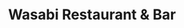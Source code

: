 ---
layout: place
title: Wasabi Restaurant & Bar
permalink: /new-york/saratoga-springs/wasabi-restaurant-bar.html
stateAbbr: NY
stateName: New York
cityName: Saratoga Springs
seo:
  type: restaurant
  links: https://www.wasabisaratogany.com/
place_id: ChIJvSBPCvo53okREIzRwDWS8ok
photos:
  - name: >-
      places/ChIJvSBPCvo53okREIzRwDWS8ok/photos/AeeoHcINQwK9KFS326-hh8QnImxtf71kzRAA1AJt327zeMon-FSRFk17X7VGY05IoKM9W4OuaDqrBF4zZO5la6T1D7l2jteWrRo1mIFcJhtKqGUiEEeI3XumvPp4il8h4M3XWWi_Di5dky19-u6ZDtJGOaoHrW_aNNDS8FbZRpCYge8GbukY9H-poGhp6d44y92Ya1H4Glc1CFSEJHuHAbUTzP6NCb107x4DMEt_MDLxEJcQ-vpgz_W2jtfWCBPbfjcUrGuElQS0QwEDos9Sf1gp2IO-rTbmhGv9lvXgln0ljEukfA
    widthPx: 4800
    heightPx: 3200
    authorAttributions:
      - displayName: Wasabi Restaurant & Bar
        uri: https://maps.google.com/maps/contrib/108950598935685560512
        photoUri: >-
          https://lh3.googleusercontent.com/a-/ALV-UjXtDdwk1et2yZpuSuKeE0_YWj2VhTQ0wVh3nFT3nRyK7ONiVIBS=s100-p-k-no-mo
    flagContentUri: >-
      https://www.google.com/local/imagery/report/?cb_client=maps_api_places.places_api&image_key=!1e10!2sAF1QipPwBx1WnvqCnmY8VaoBYBSkghV2b79KBBpPT307&hl=en-US
    googleMapsUri: >-
      https://www.google.com/maps/place//data=!3m4!1e2!3m2!1sAF1QipPwBx1WnvqCnmY8VaoBYBSkghV2b79KBBpPT307!2e10!4m2!3m1!1s0x89de39fa0a4f20bd:0x89f29235c0d18c10
  - name: >-
      places/ChIJvSBPCvo53okREIzRwDWS8ok/photos/AeeoHcJF8p4J8vfKbLRaEUvOOguCpCpyzQv1u9MY5WxL7c_D8KzXUpsTII_LVf-2y1riRQu9hkzr7zXcM27vfrCSaN7sHgppjZoiWQfpoyETQkE47MRPlY86f3xe6SmyKY71cLHahRzsg2svCVqupLkqX_y_JlMhur6PGacGC3hWyA0buW8hJ449oZWg5xkThkBNSnFNXakoMQoNnCVPeG_NEB2sLGPDjGI0_dQMhu2OW5YM8xoIEYWP0iFniMaDmaL7qCGVCX4iYeGhoWYxDUkx2plFuJNDwt8Bz84L777t002w-A
    widthPx: 4800
    heightPx: 3200
    authorAttributions:
      - displayName: Wasabi Restaurant & Bar
        uri: https://maps.google.com/maps/contrib/108950598935685560512
        photoUri: >-
          https://lh3.googleusercontent.com/a-/ALV-UjXtDdwk1et2yZpuSuKeE0_YWj2VhTQ0wVh3nFT3nRyK7ONiVIBS=s100-p-k-no-mo
    flagContentUri: >-
      https://www.google.com/local/imagery/report/?cb_client=maps_api_places.places_api&image_key=!1e10!2sAF1QipNve7jeqFr9LCNqx7SFfmzFWnIg47czyGNYwx0S&hl=en-US
    googleMapsUri: >-
      https://www.google.com/maps/place//data=!3m4!1e2!3m2!1sAF1QipNve7jeqFr9LCNqx7SFfmzFWnIg47czyGNYwx0S!2e10!4m2!3m1!1s0x89de39fa0a4f20bd:0x89f29235c0d18c10
  - name: >-
      places/ChIJvSBPCvo53okREIzRwDWS8ok/photos/AeeoHcJtdzumZTrk29Oh3MVb64yRbrQc3kHalfnWo8UbC0JINOJ7IhvR6GWM891kxLwxz8oSP8tjkzKpXGTE2DciM6t4TnXt1FzQMVt7KpjGRJ_avRgLP2ItlQ-f18MIp4B-_FILLpaqhdZii4e1OHuJfNcVugK8eQHplf70VFE0DhJDFVU1vy2UfWDFGnEDZpSUXDH-u7JkJ-ASPgDwA--sSjTsjNuZ7VuZoBXAxZRFAZfG75fzN7keinYHgqA-XwhN_DGj28WHVIsCt6RcNsVJWTM2mylU-7ANXiIUm5vKMRE-7g
    widthPx: 4800
    heightPx: 3200
    authorAttributions:
      - displayName: Wasabi Restaurant & Bar
        uri: https://maps.google.com/maps/contrib/108950598935685560512
        photoUri: >-
          https://lh3.googleusercontent.com/a-/ALV-UjXtDdwk1et2yZpuSuKeE0_YWj2VhTQ0wVh3nFT3nRyK7ONiVIBS=s100-p-k-no-mo
    flagContentUri: >-
      https://www.google.com/local/imagery/report/?cb_client=maps_api_places.places_api&image_key=!1e10!2sAF1QipMXS1QWrC-varc5smrQWVzmgtmwwLyWx8fiZznm&hl=en-US
    googleMapsUri: >-
      https://www.google.com/maps/place//data=!3m4!1e2!3m2!1sAF1QipMXS1QWrC-varc5smrQWVzmgtmwwLyWx8fiZznm!2e10!4m2!3m1!1s0x89de39fa0a4f20bd:0x89f29235c0d18c10
  - name: >-
      places/ChIJvSBPCvo53okREIzRwDWS8ok/photos/AeeoHcKTKN8T0tNZjCoIuo8eLQhDevDTu1b4rXcZStvwySbZGWPApyiQP6sq8zQxMG6a4RUE4zGcsjgDr7AQmCsikNQst1QNvUFJZiaypS1IrV-6sE-UbrpXlw7ypGBUXs8xFFvXKMuVPeYr3ri8evcwWWXUqsmWeoA0QY2P2qOneuKnZvtOLtbzYJWXCyQv0E7OPkHreR8KykJYD0TAjLMAww39SoXzq1TBzDe8QyMUAgGP3tTBMgzRUDNduMik1pYq8sJcdh2laH2L4SwladWoQyFoOg3lkPpTOx6W_qbkZxNLBvd5jW6JaqcCkKvScaCf7a81gGLanuizwZmt3052nwr-w3bxldCIQPgtxXxURXfz1UFUp3zQAixyKRmKtT1L6Fp9ckqnn31d3J5Ajd0cRZbGMIfmu2gtn2dvnRYY-8B0tBGl
    widthPx: 4000
    heightPx: 3000
    authorAttributions:
      - displayName: Nick Gorski
        uri: https://maps.google.com/maps/contrib/104766171792931000167
        photoUri: >-
          https://lh3.googleusercontent.com/a/ACg8ocI4VJyPcCwbR-i9toVt-3EMje6kLW0wWD0q04YxYrNV40oIAOOm=s100-p-k-no-mo
    flagContentUri: >-
      https://www.google.com/local/imagery/report/?cb_client=maps_api_places.places_api&image_key=!1e10!2sCIHM0ogKEICAgIDTqOat-wE&hl=en-US
    googleMapsUri: >-
      https://www.google.com/maps/place//data=!3m4!1e2!3m2!1sCIHM0ogKEICAgIDTqOat-wE!2e10!4m2!3m1!1s0x89de39fa0a4f20bd:0x89f29235c0d18c10
  - name: >-
      places/ChIJvSBPCvo53okREIzRwDWS8ok/photos/AeeoHcLwMupmIqi1DcmHgQmb8u5foONqyiTqFRhUTK6QKpPLYgdNrXzVxQKTbheThO2B6JLPRxSidWwZJv4aiAcwtAj3ebkF9rJJucO3ft00twRZ9QS3QZpeuXU6oafp1DVZoUUAJcH43jPQcM045pUbIiL_Lp2PukpumhVWlBn7VKbtlMOmzLO2XNz2dLwXRB11zM1JHgXhVXdIb4uaNSemE2UPrBCgXWbJh3XeTO5sTwRBx2hhjgGbYlyeKpK1LAm0bo0dDf0U5KUCZdAYbq3n1cUXOgCnQ2jAqqx9GcJXhk6cKLXFs4drN642ypw67Zfc59G6_NEqrehC4fBEYxbOS4sGKj8deTPyh8oFFveA_Zz0iEm_UJ7agfEErRdYhSY6vipcIifX_m85_Xo732ELv847XT4WZPGt2cDuznAJodXMk4mo
    widthPx: 3024
    heightPx: 4032
    authorAttributions:
      - displayName: Adam Sebastian
        uri: https://maps.google.com/maps/contrib/111065897410311763385
        photoUri: >-
          https://lh3.googleusercontent.com/a/ACg8ocJ3O-Hp5n8aBxDWUB7Ak8301lGwIWaFkOdxVMkE1m3gv3e8sw=s100-p-k-no-mo
    flagContentUri: >-
      https://www.google.com/local/imagery/report/?cb_client=maps_api_places.places_api&image_key=!1e10!2sCIHM0ogKEICAgIDLneLI2wE&hl=en-US
    googleMapsUri: >-
      https://www.google.com/maps/place//data=!3m4!1e2!3m2!1sCIHM0ogKEICAgIDLneLI2wE!2e10!4m2!3m1!1s0x89de39fa0a4f20bd:0x89f29235c0d18c10
  - name: >-
      places/ChIJvSBPCvo53okREIzRwDWS8ok/photos/AeeoHcI9fWXs8xJzWk8IoC-OMrltNW_nfB3XHBfjbsZuvSr3tQsOVmYe5d2chKZX0Vp0o4KOIB8tYUQX8aUeoi0zP2U6SdeXH7xLhcDhhuK4zPkqfsEsGpMDG4d7pwoRrEEW7wc7eh4UvilhKeEKoAQT5oa1dMpawzY6jqQfi4zZNqC1ISyFLuMWOzaNNTL8M9YkOFZkw0S1YAiD0XYO9S7JKigZPlDQY3469vUYOXw8icE68KDRKRT2hVECqF8EfF3zJupZmkwgp_Rqvi-7P0RbIUQc7p9ZQq2ZNNUrJEo2la54skQk-rOAjBaIFQe3N_1TVX2__qD3Tp9WIy6-l7z1IiEfuIF-UCtqiacAEZOlzcaWw_nAIOO-pI1ss4XKFyobMYZf1X_WKZriggCFSfGS9Ts36X6bg0Pg-f-3qv9A7Zi_DAMf
    widthPx: 4096
    heightPx: 3072
    authorAttributions:
      - displayName: Richard Darrell
        uri: https://maps.google.com/maps/contrib/117419957618894543054
        photoUri: >-
          https://lh3.googleusercontent.com/a-/ALV-UjV8TjfE-k1dk4PXYSa6hK27j8lAxmRVRx7fB1lJKVpNH-LKuLSr=s100-p-k-no-mo
    flagContentUri: >-
      https://www.google.com/local/imagery/report/?cb_client=maps_api_places.places_api&image_key=!1e10!2sCIHM0ogKEICAgMCgrf_RhQE&hl=en-US
    googleMapsUri: >-
      https://www.google.com/maps/place//data=!3m4!1e2!3m2!1sCIHM0ogKEICAgMCgrf_RhQE!2e10!4m2!3m1!1s0x89de39fa0a4f20bd:0x89f29235c0d18c10
  - name: >-
      places/ChIJvSBPCvo53okREIzRwDWS8ok/photos/AeeoHcJZYzQRNr_DVJQJ5oAyeVKfVGoProzpC-V7tXQTKv2E7yMJlw5jUBlC1ImTPbMQX7EbAmKzg3_vH5h7hptdBk_xTF5smyQhkkFd5XqdAYbhumrKOcjEgZZfakYN2HNrDRPOF9IBQ7yWy9SLkAGOwGfCSvRBX2_KWZ8Xi6zPRw-swwrLjWGEh67h5l99tVR4gTr5vkdcBI80nNTnLLXXJLS6O1D6-uiGBDYtkpNLDC6qCPuvwOCj02ah8c0gvTPhHIaqg9YS1QWPYfUag6669dz0Apq635HojFiM05_Uyjbgst3-X2ecqmtotpzqqMoJp6AGL8l0QYa6wJaib-yae0SFU7hM0f_FRZmJFwkyx4a8UY6YI5Ej2dIowjQR7Qz5OMQRNsGctDGpwaET-3YFZsFmJFC-4MGXR8ob7ntUiqRgpuSI
    widthPx: 4080
    heightPx: 3060
    authorAttributions:
      - displayName: Lucas ルーカス
        uri: https://maps.google.com/maps/contrib/104206812495534437655
        photoUri: >-
          https://lh3.googleusercontent.com/a-/ALV-UjWoXUefXl04s4b5TDe4-yuD637BQ8TmGNvfcDJzLlb8FE3-K4T7=s100-p-k-no-mo
    flagContentUri: >-
      https://www.google.com/local/imagery/report/?cb_client=maps_api_places.places_api&image_key=!1e10!2sCIHM0ogKEICAgIC3pIa9-QE&hl=en-US
    googleMapsUri: >-
      https://www.google.com/maps/place//data=!3m4!1e2!3m2!1sCIHM0ogKEICAgIC3pIa9-QE!2e10!4m2!3m1!1s0x89de39fa0a4f20bd:0x89f29235c0d18c10
  - name: >-
      places/ChIJvSBPCvo53okREIzRwDWS8ok/photos/AeeoHcJDRGHThzmKmrJURH72IMLcrj13vXfi5n1lfHIgHNoUvggrZ0vRbvYVQgvZMKznjVe5wCXttZDIwctGqeIVehi41ljeYBVv0O9nr7i3uo2aURFcSkEUvt_ylO_yY3JdU4EVMA1Qj0PpSs3qqHRvWhRqM1J0DeSTC-y2sBwow5djI2NcWDBT_nQeDXlZRR3x_NV_yxetbt0s08uKMSPmE1GvewCfD4a90FaV4mc8SXuSlKfvcY6U9Is9RrHj-r7uS39V8hOE3Vt-im8o70KfeK0JBIvr1e-OYYuhDmIt83LhJakh0BD2qjbU4K7N3TeeGsZGZWUeh9-riji2cXKE_NWtmF6obHvymV5fzA7Yww2dcoz2RqljJsrBUHxbh506dQF6FtH-D2FgmvFQjgHJpukDBADSNuwirdsWzJEagZyaVXr0
    widthPx: 4096
    heightPx: 3072
    authorAttributions:
      - displayName: Richard Darrell
        uri: https://maps.google.com/maps/contrib/117419957618894543054
        photoUri: >-
          https://lh3.googleusercontent.com/a-/ALV-UjV8TjfE-k1dk4PXYSa6hK27j8lAxmRVRx7fB1lJKVpNH-LKuLSr=s100-p-k-no-mo
    flagContentUri: >-
      https://www.google.com/local/imagery/report/?cb_client=maps_api_places.places_api&image_key=!1e10!2sCIHM0ogKEICAgMCgrf_RxQE&hl=en-US
    googleMapsUri: >-
      https://www.google.com/maps/place//data=!3m4!1e2!3m2!1sCIHM0ogKEICAgMCgrf_RxQE!2e10!4m2!3m1!1s0x89de39fa0a4f20bd:0x89f29235c0d18c10
  - name: >-
      places/ChIJvSBPCvo53okREIzRwDWS8ok/photos/AeeoHcJnzzI7ie8GXpGZmHB45GTBtNkeGBwg_P62_a434y0N8Wf0hflOiqbj9jyivILwK82UoNB_zQJKj2DJc2_n-7tSS4XgxzY3ue4HBf29zvN-bL37EirZpfBybeYSudI6i6jb7FA7H_llZRxA6BJWpzTQPRrdyFbhaCfkpibTq15RyldylVzZuYqOGvGEbq1xDGjw-PUhQwudP6ZIh9yx-frgHuFARbgvI3ibZ7ehbwDHzrhWgEP_gtkzSCB6L41Um_28iozsOdgvSED98knNX5Q4xBIqd166EpCh8bG8Yv0qMRyI9D6yk445HCrWwagI8pWxRqVQibT7QM_xjquFRUwS_FikUinERmSaIiSYzy0VaKoOHKx0bvvzFzzrmyoOpky3KlAp5XRg_nzMpjYGPtd2uDWtbPOgZ2J9lV5W1MskDQ
    widthPx: 4000
    heightPx: 3000
    authorAttributions:
      - displayName: Lorenzo
        uri: https://maps.google.com/maps/contrib/107082040275521790187
        photoUri: >-
          https://lh3.googleusercontent.com/a-/ALV-UjW9K-ElZvc8hdZfv3z5KnlrRt_8ZRXGBpyk1EwVI6c-kIa0Qgoo=s100-p-k-no-mo
    flagContentUri: >-
      https://www.google.com/local/imagery/report/?cb_client=maps_api_places.places_api&image_key=!1e10!2sCIHM0ogKEICAgIDRtIHDUQ&hl=en-US
    googleMapsUri: >-
      https://www.google.com/maps/place//data=!3m4!1e2!3m2!1sCIHM0ogKEICAgIDRtIHDUQ!2e10!4m2!3m1!1s0x89de39fa0a4f20bd:0x89f29235c0d18c10
  - name: >-
      places/ChIJvSBPCvo53okREIzRwDWS8ok/photos/AeeoHcIBdTX1hAejlrow5MG4DIRgIPqSCBvFibdU2mdLUHULTc4Nr0_ECLTkUIaxRmM_MHNXynG2xWxxu-Go8knKTXSdTsvJZ7F1ilOoZOsQYSR7oekkbuzTuThzVivEokTzgp1CydMy9LNCLyJWnGFQr_sRuo05yrWOXS1xvNxpa2RUggzUe1O79DMXArVfD3JnbisGbmhQdGpDh5V_I8mOE9v-Qioi19zs5JUzNqaAaYxgEBT0rK6QdNyMTmCJPue7IGnzsyeqKhaJh8PUnitobjpPISbxdBH8Zejep4DYIoTC790DgyJJ5zC4D85KOYWiQZFKYmhPHEGS2vcY279lm99iKcyVqPeDK2Fxn7Hzwkp8o6gYP9Ry74z_nxWvx6C1dwJT5twDlJ2KEsydK083JajMvVRonjGlKnSfwczTrVtw2Q
    widthPx: 3024
    heightPx: 4032
    authorAttributions:
      - displayName: Hoosieronthemove
        uri: https://maps.google.com/maps/contrib/106489294295902408555
        photoUri: >-
          https://lh3.googleusercontent.com/a-/ALV-UjUMQ9NlWmA1CYTxSCh8S0S5rpSs_NEY73mWYQIsTMrQzazUOck=s100-p-k-no-mo
    flagContentUri: >-
      https://www.google.com/local/imagery/report/?cb_client=maps_api_places.places_api&image_key=!1e10!2sCIHM0ogKEICAgIDTu5_GFg&hl=en-US
    googleMapsUri: >-
      https://www.google.com/maps/place//data=!3m4!1e2!3m2!1sCIHM0ogKEICAgIDTu5_GFg!2e10!4m2!3m1!1s0x89de39fa0a4f20bd:0x89f29235c0d18c10
address: 63 Putnam St, Saratoga Springs, NY 12866, USA
street: 63 Putnam St
city: Saratoga Springs
state: NY
zip: '12866'
country: USA
neighborhood: null
latitude: '43.081571'
longitude: '-73.784334'
accessibility_options:
  wheelchairAccessibleParking: false
  wheelchairAccessibleEntrance: true
  wheelchairAccessibleRestroom: true
  wheelchairAccessibleSeating: true
business_status: OPERATIONAL
name: Wasabi Restaurant & Bar
google_maps_links:
  directionsUri: >-
    https://www.google.com/maps/dir//''/data=!4m7!4m6!1m1!4e2!1m2!1m1!1s0x89de39fa0a4f20bd:0x89f29235c0d18c10!3e0
  placeUri: https://maps.google.com/?cid=9940168087125986320
  writeAReviewUri: >-
    https://www.google.com/maps/place//data=!4m3!3m2!1s0x89de39fa0a4f20bd:0x89f29235c0d18c10!12e1
  reviewsUri: >-
    https://www.google.com/maps/place//data=!4m4!3m3!1s0x89de39fa0a4f20bd:0x89f29235c0d18c10!9m1!1b1
  photosUri: >-
    https://www.google.com/maps/place//data=!4m3!3m2!1s0x89de39fa0a4f20bd:0x89f29235c0d18c10!10e5
primary_type: Japanese Restaurant
opening_hours:
  regular: null
  current: null
secondary_opening_hours:
  regular:
    weekdayDescriptions: null
    type: null
  current:
    weekdayDescriptions: null
    type: null
phone: (518) 450-1092
price_level: PRICE_LEVEL_MODERATE
price_range: $20 &ndash; $30
rating: '4.6'
rating_count: 0
website: https://www.wasabisaratogany.com/
description: >-
  Discover Wasabi Restaurant & Bar in Saratoga Springs, NY$$$Wasabi Restaurant &
  Bar in Saratoga Springs, NY, stands out as a vibrant Japanese eatery offering
  an all-you-can-eat experience with a focus on fresh specialty rolls and
  flavorful dishes. This modern spot features a light-filled atmosphere that
  enhances the enjoyment of bento boxes, hot entrees, and a selection of beer
  and wine, making it a go-to choice for those seeking sushi restaurants in the
  area. Diners appreciate the variety of options, from creative rolls to
  satisfying sides, all prepared with attention to quality and presentation.
  Accessibility features like wheelchair-friendly entrances and seating add to
  its appeal for a wide range of visitors, while the option for outdoor seating
  creates a relaxed vibe. Whether you're exploring top-rated sushi places near
  you, this establishment delivers a welcoming environment for casual meals or
  group gatherings.
generative_summary: >-
  Discover Wasabi Restaurant & Bar in Saratoga Springs, NY$$$Wasabi Restaurant &
  Bar in Saratoga Springs, NY, stands out as a vibrant Japanese eatery offering
  an all-you-can-eat experience with a focus on fresh specialty rolls and
  flavorful dishes. This modern spot features a light-filled atmosphere that
  enhances the enjoyment of bento boxes, hot entrees, and a selection of beer
  and wine, making it a go-to choice for those seeking sushi restaurants in the
  area. Diners appreciate the variety of options, from creative rolls to
  satisfying sides, all prepared with attention to quality and presentation.
  Accessibility features like wheelchair-friendly entrances and seating add to
  its appeal for a wide range of visitors, while the option for outdoor seating
  creates a relaxed vibe. Whether you're exploring top-rated sushi places near
  you, this establishment delivers a welcoming environment for casual meals or
  group gatherings.
generative_disclosure: Summarized by AI using the Grok-3-Mini model.
reviews:
  - name: >-
      places/ChIJvSBPCvo53okREIzRwDWS8ok/reviews/ChdDSUhNMG9nS0VJQ0FnTURnOHF1NDlnRRAB
    relativePublishTimeDescription: a month ago
    rating: 5
    text:
      text: >-
        Impressive sushi in Saratoga Springs. I was skeptical about the quality
        of an all you can eat sushi place, but it was quite good!

        My friends got the all you can eat option, while I got a special role.
        We all enjoyed our food quite a bit, and the restaurant is updated
        inside.

        I plan to be back.
      languageCode: en
    originalText:
      text: >-
        Impressive sushi in Saratoga Springs. I was skeptical about the quality
        of an all you can eat sushi place, but it was quite good!

        My friends got the all you can eat option, while I got a special role.
        We all enjoyed our food quite a bit, and the restaurant is updated
        inside.

        I plan to be back.
      languageCode: en
    authorAttribution:
      displayName: Ben Rich
      uri: https://www.google.com/maps/contrib/104692698131500910957/reviews
      photoUri: >-
        https://lh3.googleusercontent.com/a-/ALV-UjUexaB4Q1GRYhyMaCh7L6JSpI_HdjTxo8HA9B4ihKqOqjgLMWwM_w=s128-c0x00000000-cc-rp-mo-ba6
    publishTime: '2025-02-23T22:04:48.908386Z'
    flagContentUri: >-
      https://www.google.com/local/review/rap/report?postId=ChdDSUhNMG9nS0VJQ0FnTURnOHF1NDlnRRAB&d=17924085&t=1
    googleMapsUri: >-
      https://www.google.com/maps/reviews/data=!4m6!14m5!1m4!2m3!1sChdDSUhNMG9nS0VJQ0FnTURnOHF1NDlnRRAB!2m1!1s0x89de39fa0a4f20bd:0x89f29235c0d18c10
  - name: >-
      places/ChIJvSBPCvo53okREIzRwDWS8ok/reviews/ChZDSUhNMG9nS0VJQ0FnTUNncmZfUmVREAE
    relativePublishTimeDescription: a month ago
    rating: 5
    text:
      text: >-
        Great experience. Presentation of various sushi rolls very classy.  Fast
        and full of taste. Some nice unique rolls. Well done Wasabi!!
      languageCode: en
    originalText:
      text: >-
        Great experience. Presentation of various sushi rolls very classy.  Fast
        and full of taste. Some nice unique rolls. Well done Wasabi!!
      languageCode: en
    authorAttribution:
      displayName: Richard Darrell
      uri: https://www.google.com/maps/contrib/117419957618894543054/reviews
      photoUri: >-
        https://lh3.googleusercontent.com/a-/ALV-UjV8TjfE-k1dk4PXYSa6hK27j8lAxmRVRx7fB1lJKVpNH-LKuLSr=s128-c0x00000000-cc-rp-mo-ba4
    publishTime: '2025-02-19T23:39:38.187474Z'
    flagContentUri: >-
      https://www.google.com/local/review/rap/report?postId=ChZDSUhNMG9nS0VJQ0FnTUNncmZfUmVREAE&d=17924085&t=1
    googleMapsUri: >-
      https://www.google.com/maps/reviews/data=!4m6!14m5!1m4!2m3!1sChZDSUhNMG9nS0VJQ0FnTUNncmZfUmVREAE!2m1!1s0x89de39fa0a4f20bd:0x89f29235c0d18c10
  - name: >-
      places/ChIJvSBPCvo53okREIzRwDWS8ok/reviews/ChdDSUhNMG9nS0VJQ0FnTURJdUpuajFnRRAB
    relativePublishTimeDescription: in the last week
    rating: 1
    text:
      text: >-
        I ordered a specialty roll. The Tobiko was one of the ingredients to the
        15$ roll… it came with (I counted) 6 eggs. When asking where it was she
        pointed it out like “Ummmm… it’s right here” 😆


        Unbelievable. So I swear it was like a plan, what happened next. They
        returned with literally a bowl of tobiko and dumped it on my roll, and I
        mean, a BOWL of it. Super odd-

        The fish tasted an off taste like it wasn’t fresh. And the way the roll
        was cut you would have needed a knife and fork. I’ve never seen sushi
        with such a small band of seaweed and a puck two times the size of what
        normally would come out of a sushi kitchen. (I should have documented
        ALL of this.) This was the first time I’ve discarded fish from any sushi
        restaurant in my life. And also the first time I’ve been in a
        bar/restaurant and not had any NA beer options.

        Reading the menu it also is 90% spicy rolls and a couple of rolls that
        are ‘beginner rolls’. So I did not have much of any options to choose
        from.

        Hoping to find a way better sushi restaurant in the area. Haven’t quite
        found one yet, and this definitely doesn’t hold a flame to any I’ve ever
        been to. 😕

        The napkins are nice, though.
      languageCode: en
    originalText:
      text: >-
        I ordered a specialty roll. The Tobiko was one of the ingredients to the
        15$ roll… it came with (I counted) 6 eggs. When asking where it was she
        pointed it out like “Ummmm… it’s right here” 😆


        Unbelievable. So I swear it was like a plan, what happened next. They
        returned with literally a bowl of tobiko and dumped it on my roll, and I
        mean, a BOWL of it. Super odd-

        The fish tasted an off taste like it wasn’t fresh. And the way the roll
        was cut you would have needed a knife and fork. I’ve never seen sushi
        with such a small band of seaweed and a puck two times the size of what
        normally would come out of a sushi kitchen. (I should have documented
        ALL of this.) This was the first time I’ve discarded fish from any sushi
        restaurant in my life. And also the first time I’ve been in a
        bar/restaurant and not had any NA beer options.

        Reading the menu it also is 90% spicy rolls and a couple of rolls that
        are ‘beginner rolls’. So I did not have much of any options to choose
        from.

        Hoping to find a way better sushi restaurant in the area. Haven’t quite
        found one yet, and this definitely doesn’t hold a flame to any I’ve ever
        been to. 😕

        The napkins are nice, though.
      languageCode: en
    authorAttribution:
      displayName: Jennifer Smith
      uri: https://www.google.com/maps/contrib/100900578526543616209/reviews
      photoUri: >-
        https://lh3.googleusercontent.com/a-/ALV-UjWxKl1UI5Hnqb8pBTy-JM4_wZSOU_8KcetsOU4U5Yv_A2FatTo=s128-c0x00000000-cc-rp-mo-ba5
    publishTime: '2025-04-06T23:55:33.490730Z'
    flagContentUri: >-
      https://www.google.com/local/review/rap/report?postId=ChdDSUhNMG9nS0VJQ0FnTURJdUpuajFnRRAB&d=17924085&t=1
    googleMapsUri: >-
      https://www.google.com/maps/reviews/data=!4m6!14m5!1m4!2m3!1sChdDSUhNMG9nS0VJQ0FnTURJdUpuajFnRRAB!2m1!1s0x89de39fa0a4f20bd:0x89f29235c0d18c10
  - name: >-
      places/ChIJvSBPCvo53okREIzRwDWS8ok/reviews/ChZDSUhNMG9nS0VJQ0FnTUNndGZTemVREAE
    relativePublishTimeDescription: a month ago
    rating: 5
    text:
      text: >-
        Back for Valentine's Day. It's really our favorite. Just keep things
        coming in small portions as long as you like. I can say of the 25-30
        things I've had there, I only had one subpar dish. The sushi is great
        and so are the non-sushi items. I'm still shocked after three visits how
        reasonably priced it is in this day and age.
      languageCode: en
    originalText:
      text: >-
        Back for Valentine's Day. It's really our favorite. Just keep things
        coming in small portions as long as you like. I can say of the 25-30
        things I've had there, I only had one subpar dish. The sushi is great
        and so are the non-sushi items. I'm still shocked after three visits how
        reasonably priced it is in this day and age.
      languageCode: en
    authorAttribution:
      displayName: Ryan Opp
      uri: https://www.google.com/maps/contrib/112529528201883935299/reviews
      photoUri: >-
        https://lh3.googleusercontent.com/a/ACg8ocKkMj5zSxr5z4Aj9Pzh1BwoWUYZ9kOFBxidg31Z899gaH914Q=s128-c0x00000000-cc-rp-mo
    publishTime: '2025-02-19T15:37:24.321875Z'
    flagContentUri: >-
      https://www.google.com/local/review/rap/report?postId=ChZDSUhNMG9nS0VJQ0FnTUNndGZTemVREAE&d=17924085&t=1
    googleMapsUri: >-
      https://www.google.com/maps/reviews/data=!4m6!14m5!1m4!2m3!1sChZDSUhNMG9nS0VJQ0FnTUNndGZTemVREAE!2m1!1s0x89de39fa0a4f20bd:0x89f29235c0d18c10
  - name: >-
      places/ChIJvSBPCvo53okREIzRwDWS8ok/reviews/ChZDSUhNMG9nS0VJQ0FnSUQ3cHRIaWVnEAE
    relativePublishTimeDescription: 7 months ago
    rating: 4
    text:
      text: >-
        All you can eat sushi spot, so much to choose from. Mark off what you'd
        like on their dry erase menus and stuff starts coming out within 5
        minutes. Quick service, huge venue. Might need a reservation on
        occasion. Drinks not that strong at all though, you're better off
        ordering beer or straight liquor. Go hungry.
      languageCode: en
    originalText:
      text: >-
        All you can eat sushi spot, so much to choose from. Mark off what you'd
        like on their dry erase menus and stuff starts coming out within 5
        minutes. Quick service, huge venue. Might need a reservation on
        occasion. Drinks not that strong at all though, you're better off
        ordering beer or straight liquor. Go hungry.
      languageCode: en
    authorAttribution:
      displayName: Jamie G
      uri: https://www.google.com/maps/contrib/105495046051654056528/reviews
      photoUri: >-
        https://lh3.googleusercontent.com/a-/ALV-UjUG8m_SaVdaFf7_xoAFbHQdlcAhinJc9DDIjdmR1PcRaHBsDoMmUg=s128-c0x00000000-cc-rp-mo-ba5
    publishTime: '2024-09-09T22:26:47.419864Z'
    flagContentUri: >-
      https://www.google.com/local/review/rap/report?postId=ChZDSUhNMG9nS0VJQ0FnSUQ3cHRIaWVnEAE&d=17924085&t=1
    googleMapsUri: >-
      https://www.google.com/maps/reviews/data=!4m6!14m5!1m4!2m3!1sChZDSUhNMG9nS0VJQ0FnSUQ3cHRIaWVnEAE!2m1!1s0x89de39fa0a4f20bd:0x89f29235c0d18c10
review_summary: >-
  Insights from Recent Feedback$$$Visitors often rave about the all-you-can-eat
  sushi at this spot, highlighting the fresh flavors and creative rolls that
  make for a satisfying meal without breaking the bank. Many enjoy the quick
  service and variety of dishes, including tasty Japanese options beyond sushi,
  which keeps things exciting and well-paced. While there are occasional
  mentions of inconsistencies like portion sizes, the overall value and friendly
  atmosphere shine through as major positives. Folks appreciate the reasonable
  pricing and efficient setup, perfect for groups or anyone in the mood for a
  casual bite. If you're on the hunt for reliable sushi restaurants nearby, this
  place generally delivers a fun and flavorful experience that's worth checking
  out.
review_disclosure: Summarized by AI using the Grok-3-Mini model.
parking_options:
  freeParkingLot: true
  paidParkingLot: true
  freeStreetParking: true
  paidStreetParking: true
  valetParking: false
  freeGarageParking: false
  paidGarageParking: false
payment_options:
  acceptsCreditCards: true
  acceptsDebitCards: true
  acceptsCashOnly: false
  acceptsNfc: true
allow_dogs: null
curbside_pickup: false
delivery: true
dine_in: true
good_for_children: true
good_for_groups: true
good_for_sports: false
live_music: false
menu_for_children: false
outdoor_seating: true
reservable: true
restroom: true
serves_beer: true
serves_breakfast: false
serves_brunch: false
serves_cocktails: true
serves_coffee: false
serves_dinner: true
serves_dessert: true
serves_lunch: true
serves_vegetarian_food: true
serves_wine: true
takeout: true
update_category: pro
places_description: >-
  Light-filled, modern chain branch serving up bento boxes, sushi and hot
  Japanese dishes.

---